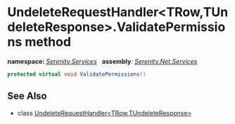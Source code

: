 # UndeleteRequestHandler&lt;TRow,TUndeleteResponse&gt;.ValidatePermissions method
**namespace:** *[Serenity.Services](../../README.md#serenity.services-namespace)*   **assembly**: *[Serenity.Net.Services](../../README.md)*

```csharp
protected virtual void ValidatePermissions()
```

## See Also

* class [UndeleteRequestHandler&lt;TRow,TUndeleteResponse&gt;](../UndeleteRequestHandler-2.md)